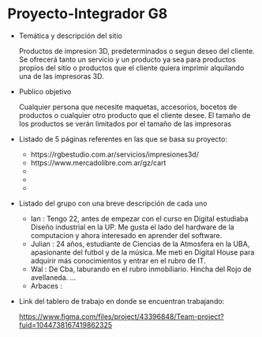 # Proyecto-Integrador G8

- Temática y descripción del sitio
  
  Productos de impresion 3D, predeterminados o segun deseo del cliente. Se ofrecerá tanto un servicio y un producto ya sea para productos propios del sitio o productos que el cliente quiera imprimir alquilando una de las impresoras 3D.

- Publico objetivo 
  
  Cualquier persona que necesite maquetas, accesorios, bocetos de productos o cualquier otro producto que el cliente desee. El tamaño de los productos se verán limitados por el tamaño de las impresoras

- Listado de 5 páginas referentes en las que se basa su proyecto:
    <ul>
  <li>https://rgbestudio.com.ar/servicios/impresiones3d/</li>
  <li>https://www.mercadolibre.com.ar/gz/cart</li>
  <li></li>
  <li></li>
  <li></li>
    </ul>

- Listado del grupo con una breve descripción de cada uno
  <ul>
  <li>Ian : Tengo 22, antes de empezar con el curso en Digital estudiaba Diseño industrial en la UP. Me gusta el lado del hardware de la computacion y ahora interesado en aprender del software.</li>
  
  <li>Julian : 24 años, estudiante de Ciencias de la Atmosfera en la UBA, apasionante del futbol y de la música. Me meti en Digital House para adquirir más conocimientos y entrar en el rubro de IT.</li>
  
  <li>Wal : De Cba, laburando en el rubro inmobiliario. Hincha del Rojo de avellaneda. ...</li>
  
  <li>Arbaces : </li>
  
  </ul>

- Link del tablero de trabajo en donde se encuentran trabajando: 
  
  https://www.figma.com/files/project/43396848/Team-project?fuid=1044738167419862325
